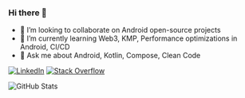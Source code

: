 ### Hi there 👋

- 👯 I’m looking to collaborate on Android open-source projects
- 🌱 I’m currently learning Web3, KMP, Performance optimizations in Android, CI/CD
- 💬 Ask me about Android, Kotlin, Compose, Clean Code

[![LinkedIn](https://img.shields.io/badge/linkedin-%230077B5.svg?style=for-the-badge&logo=linkedin&logoColor=white)]([https://github.com/USERID/REPO/actions/workflows/WORKFLOW-FILE-NAME.yml](https://www.linkedin.com/in/mohit-kansal-2661b58b/)) [![Stack Overflow](https://img.shields.io/badge/-Stackoverflow-FE7A16?style=for-the-badge&logo=stack-overflow&logoColor=white)](https://stackoverflow.com/users/3563453/mohit-kansal?tab=profile)

![GitHub Stats](https://github-readme-stats.vercel.app/api?username=kansalmohit19&show_icons=true)

<!--
**kansalmohit19/kansalmohit19** is a ✨ _special_ ✨ repository because its `README.md` (this file) appears on your GitHub profile.

Here are some ideas to get you started:

- 🔭 I’m currently working on ...
- 🌱 I’m currently learning ...
- 👯 I’m looking to collaborate on ...
- 🤔 I’m looking for help with ...
- 💬 Ask me about ...
- 📫 How to reach me: ...
- 😄 Pronouns: ...
- ⚡ Fun fact: ...
-->
